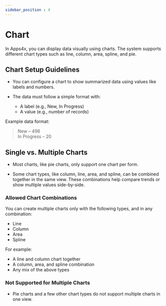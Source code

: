 ```yaml
---
sidebar_position : 4
---
```


# Chart

In Apps4x, you can display data visually using charts. The system supports different chart types such as line, column, area, spline, and pie.

## Chart Setup Guidelines

  - You can configure a chart to show summarized data using values like labels and numbers.

  - The data must follow a simple format with:
    - A label (e.g., New, In Progress)
    - A value (e.g., number of records)

  Example data format:

> New – 498  
> In Progress – 20

## Single vs. Multiple Charts

  - Most charts, like pie charts, only support one chart per form.

  - Some chart types, like column, line, area, and spline, can be combined together in the same view. These combinations help compare trends or show multiple values side-by-side.

### Allowed Chart Combinations

You can create multiple charts only with the following types, and in any combination:

  - Line
  - Column
  - Area
  - Spline

For example:

  - A line and column chart together
  - A column, area, and spline combination
  - Any mix of the above types

### Not Supported for Multiple Charts

  - Pie charts and a few other chart types do not support multiple charts in one view.
